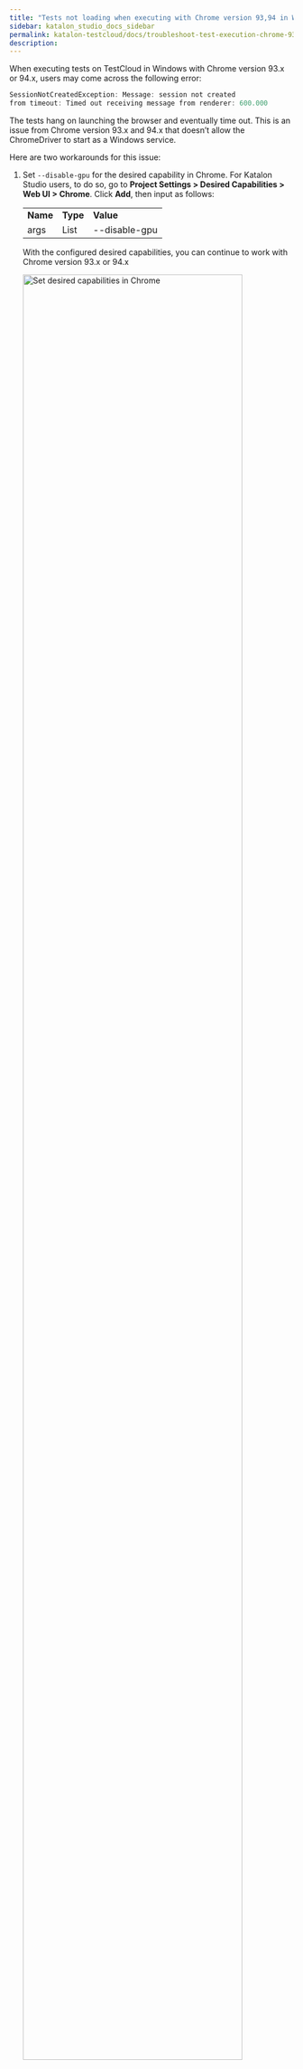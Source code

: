 ```yaml
---
title: "Tests not loading when executing with Chrome version 93,94 in Windows"
sidebar: katalon_studio_docs_sidebar
permalink: katalon-testcloud/docs/troubleshoot-test-execution-chrome-93-94.html
description: 
---
```


When executing tests on TestCloud in Windows with Chrome version 93.x or 94.x, users may come across the following error:

``` groovy
SessionNotCreatedException: Message: session not created
from timeout: Timed out receiving message from renderer: 600.000
```

The tests hang on launching the browser and eventually time out. This is an issue from Chrome version 93.x and 94.x that doesn’t allow the ChromeDriver to start as a Windows service.

Here are two workarounds for this issue:

1. Set `--disable-gpu` for the desired capability in Chrome. For Katalon Studio users, to do so, go to **Project Settings > Desired Capabilities > Web UI > Chrome**. Click **Add**, then input as follows:

    <table width="587">
    <tbody>
    <tr>
    <td><strong>Name</strong></td>
    <td><strong>Type</strong></td>
    <td><strong>Value</strong></td>
    </tr>
    <tr>
    <td>args</td>
    <td>List</td>
    <td>--disable-gpu</td>
    </tr>
    </tbody>
    </table>

    With the configured desired capabilities, you can continue to work with Chrome version 93.x or 94.x

    <img src="https://github.com/katalon-studio/docs-images/raw/master/katalon-testcloud/troubleshoot/TC-DS-2.jpg" width="90%" alt="Set desired capabilities in Chrome">

2. Downgrade to Chrome version 92.x. For Katalon Studio users, to downgrade ChromeDriver versions, you can refer to this guide here: [Update or Downgrade WebDrivers](https://docs.katalon.com/katalon-studio/docs/update-or-downgrade-webdrivers.html#update-a-webdriver).

    You can find other ChromeDriver versions here at the ChromeDriver website: [ChromeDriver](https://chromedriver.chromium.org/downloads).